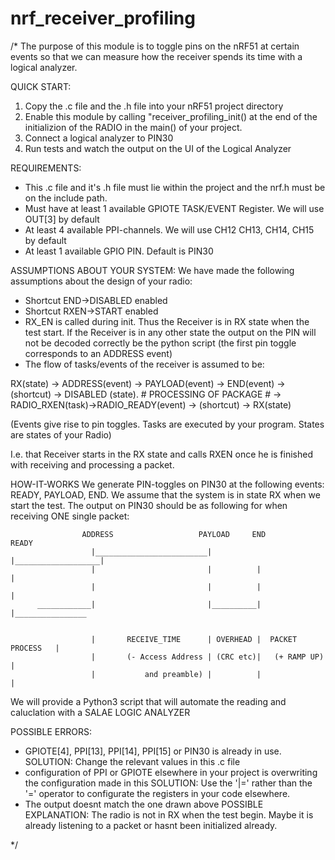 # nrf_receiver_profiling
/* The purpose of this module is to toggle pins on the nRF51 at certain events so that we can measure
how the receiver spends its time with a logical analyzer.

QUICK START:
1. Copy the .c file and the .h file into your nRF51 project directory
2. Enable this module by calling "receiver_profiling_init() at the end of the initializion of the RADIO in the main() of your project.
3. Connect a logical analyzer to PIN30
4. Run tests and watch the output on the UI of the Logical Analyzer

REQUIREMENTS: 
* This .c file and it's .h file must lie within the project and the nrf.h must be on 
the include path.
* Must have at least 1 available GPIOTE TASK/EVENT Register. We will use OUT[3] by default
* At least 4 available PPI-channels. We will use CH12 CH13, CH14, CH15 by default
* At least 1 available GPIO PIN. Default is PIN30


ASSUMPTIONS ABOUT YOUR SYSTEM:
We have made the following assumptions about the design of your radio:
* Shortcut END->DISABLED enabled
* Shortcut RXEN->START enabled
* RX_EN is called during init. Thus the Receiver is in RX state when the test start. If the Receiver is in any other state the output on the PIN will not be decoded correctly be the python script (the first pin toggle corresponds to an ADDRESS event)
* The flow of tasks/events of the receiver is assumed to be:


RX(state) -> ADDRESS(event) -> PAYLOAD(event) -> END(event) -> (shortcut) -> DISABLED (state). # PROCESSING OF PACKAGE # -> RADIO_RXEN(task)->RADIO_READY(event) -> (shortcut) -> RX(state)

(Events give rise to pin toggles. Tasks are executed by your program. States are states of your Radio) 

I.e. that Receiver starts in the RX state and calls RXEN once he is finished with receiving and processing a packet.

HOW-IT-WORKS
We generate PIN-toggles on PIN30 at the following events: READY, PAYLOAD, END. We assume that the system is in state RX
when we start the test. The output on PIN30 should be as following for when receiving ONE single packet:


                    ADDRESS                   PAYLOAD     END                 READY      
                      |_________________________|          |___________________|
                      |                         |          |                   |
                      |                         |          |                   |
          ____________|                         |__________|                   |________________

          
                      |       RECEIVE_TIME      | OVERHEAD |  PACKET PROCESS   |
                      |       (- Access Address | (CRC etc)|   (+ RAMP UP)     |
                      |           and preamble) |          |                   |

We will provide a Python3 script that will automate the reading and caluclation with a SALAE LOGIC ANALYZER

POSSIBLE ERRORS:
* GPIOTE[4], PPI[13], PPI[14], PPI[15] or PIN30 is already in use. 
SOLUTION: Change the relevant values in this .c file
* configuration of PPI or GPIOTE elsewhere in your project is overwriting the configuration made in this 
SOLUTION: Use the '|=' rather than the '=' operator to configurate the registers in your code elsewhere.
* The output doesnt match the one drawn above
    POSSIBLE EXPLANATION: The radio is not in RX when the test begin. Maybe it is already listening to a packet or hasnt been initialized already.

*/
